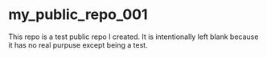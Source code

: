 # my_public_repo_001
This repo is a test public repo I created.
It is intentionally left blank because it has no real purpuse except being a test.

